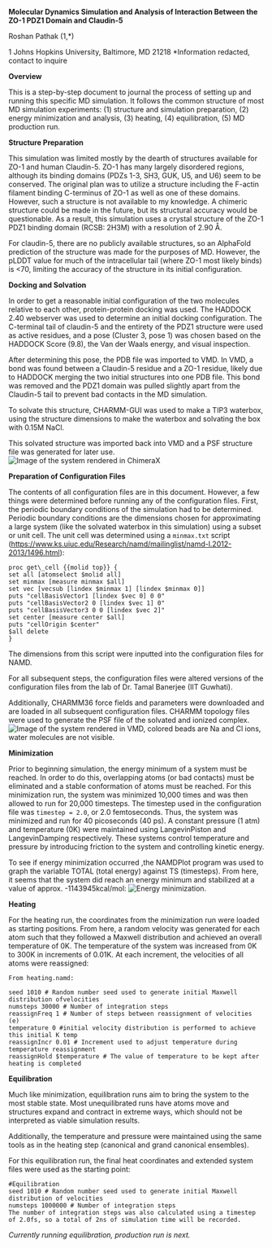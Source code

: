 ﻿**Molecular Dynamics Simulation and Analysis of Interaction Between the ZO-1 PDZ1 Domain and Claudin-5**

Roshan Pathak (1,*)

1 Johns Hopkins University, Baltimore, MD 21218
*Information redacted, contact to inquire

**Overview**

This is a step-by-step document to journal the process of setting up and running this specific MD simulation. It follows the common structure of most MD simulation experiments: (1) structure and simulation preparation, (2) energy minimization and analysis, (3) heating, (4) equilibration, (5) MD production run.

**Structure Preparation**

This simulation was limited mostly by the dearth of structures available for ZO-1 and human Claudin-5. ZO-1 has many largely disordered regions, although its binding domains (PDZs 1-3, SH3, GUK, U5, and U6) seem to be conserved. The original plan was to utilize a structure including the F-actin filament binding C-terminus of ZO-1 as well as one of these domains. However, such a structure is not available to my knowledge. A chimeric structure could be made in the future, but its structural accuracy would be questionable. As a result, this simulation uses a crystal structure of the ZO-1 PDZ1 binding domain (RCSB: 2H3M) with a resolution of 2.90 Å.

For claudin-5, there are no publicly available structures, so an AlphaFold prediction of the structure was made for the purposes of MD. However, the pLDDT value for much of the intracellular tail (where ZO-1 most likely binds) is <70, limiting the accuracy of the structure in its initial configuration.

**Docking and Solvation**

In order to get a reasonable initial configuration of the two molecules relative to each other, protein-protein docking was used. The HADDOCK 2.40 webserver was used to determine an initial docking configuration. The C-terminal tail of claudin-5 and the entirety of the PDZ1 structure were used as active residues, and a pose (Cluster 3, pose 1) was chosen based on the HADDOCK Score (9.8), the Van der Waals energy, and visual inspection.

After determining this pose, the PDB file was imported to VMD. In VMD, a bond was found between a Claudin-5 residue and a ZO-1 residue, likely due to HADDOCK merging the two initial structures into one PDB file. This bond was removed and the PDZ1 domain was pulled slightly apart from the Claudin-5 tail to prevent bad contacts in the MD simulation.

To solvate this structure, CHARMM-GUI was used to make a TIP3 waterbox, using the structure dimensions to make the waterbox and solvating the box with 0.15M NaCl.

This solvated structure was imported back into VMD and a PSF structure file was generated for later use. ![Image of the system rendered in ChimeraX](https://i.imgur.com/i5blCQI.png)

**Preparation of Configuration Files**

The contents of all configuration files are in this document. However, a few things were determined before running any of the configuration files. First, the periodic boundary conditions of the simulation had to be determined. Periodic boundary conditions are the dimensions chosen for approximating a large system (like the solvated waterbox in this simulation) using a subset or unit cell. The unit cell was determined using a `minmax.txt` script (https://www.ks.uiuc.edu/Research/namd/mailinglist/namd-l.2012-2013/1496.html):

    proc get\_cell {{molid top}} {
    set all [atomselect $molid all]
    set minmax [measure minmax $all]
    set vec [vecsub [lindex $minmax 1] [lindex $minmax 0]]
    puts "cellBasisVector1 [lindex $vec 0] 0 0"
    puts "cellBasisVector2 0 [lindex $vec 1] 0"
    puts "cellBasisVector3 0 0 [lindex $vec 2]"
    set center [measure center $all]
    puts "cellOrigin $center"
    $all delete
    }

The dimensions from this script were inputted into the configuration files for NAMD.

For all subsequent steps, the configuration files were altered versions of the configuration files from the lab of Dr. Tamal Banerjee (IIT Guwhati).

Additionally, CHARMM36 force fields and parameters were downloaded and are loaded in all subsequent configuration files. CHARMM topology files were used to generate the PSF file of the solvated and ionized complex.
![Image of the system rendered in VMD, colored beads are Na and Cl ions, water molecules are not visible.](https://i.imgur.com/c1EelUA.png)

**Minimization**

Prior to beginning simulation, the energy minimum of a system must be reached. In order to do this, overlapping atoms (or bad contacts) must be eliminated and a stable conformation of atoms must be reached. For this minimization run, the system was minimized 10,000 times and was then allowed to run for 20,000 timesteps. The timestep used in the configuration file was `timestep = 2.0`, or 2.0 femtoseconds. Thus, the system was minimized and run for 40 picoseconds (40 ps). A constant pressure (1 atm) and temperature (0K) were maintained using LangevinPiston and LangevinDamping respectively. These systems control temperature and pressure by introducing friction to the system and controlling kinetic energy.

To see if energy minimization occurred ,the NAMDPlot program was used to graph the variable TOTAL (total energy) against TS (timesteps). From here, it seems that the system did reach an energy minimum and stabilized at a value of approx. -1143945kcal/mol:
![Energy minimization.](https://i.imgur.com/Msm8uCL.png)

**Heating**

For the heating run, the coordinates from the minimization run were loaded as starting positions. From here, a random velocity was generated for each atom such that they followed a Maxwell distribution and achieved an overall temperature of 0K. The temperature of the system was increased from 0K to 300K in increments of 0.01K. At each increment, the velocities of all atoms were reassigned:

    From heating.namd:
    
    seed 1010 # Random number seed used to generate initial Maxwell distribution ofvelocities
    numsteps 30000 # Number of integration steps
    reassignFreq 1 # Number of steps between reassignment of velocities (e)
    temperature 0 #initial velocity distribution is performed to achieve this initial K temp
    reassignIncr 0.01 # Increment used to adjust temperature during temperature reassignment
    reassignHold $temperature # The value of temperature to be kept after heating is completed

**Equilibration**

Much like minimization, equilibration runs aim to bring the system to the most stable state. Most unequilibrated runs have atoms move and structures expand and contract in extreme ways, which should not be interpreted as viable simulation results.

Additionally, the temperature and pressure were maintained using the same tools as in the heating step (canonical and grand canonical ensembles).

For this equilibration run, the final heat coordinates and extended system files were used as the starting point:

    #Equilibration
    seed 1010 # Random number seed used to generate initial Maxwell distribution of velocities
    numsteps 1000000 # Number of integration steps
    The number of integration steps was also calculated using a timestep of 2.0fs, so a total of 2ns of simulation time will be recorded.

_Currently running equilibration, production run is next._
```
